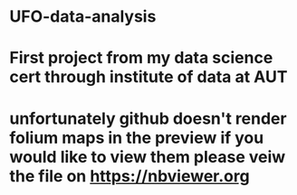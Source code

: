 # UFO-data-analysis
# First project from my data science cert through institute of data at AUT
# unfortunately github doesn't render folium maps in the preview if you would like to view them please veiw the file on https://nbviewer.org
